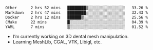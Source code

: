 <!--START_SECTION:waka-->

```txt
Other      2 hrs 52 mins   ████████▒░░░░░░░░░░░░░░░░   33.26 %
Markdown   2 hrs 47 mins   ████████░░░░░░░░░░░░░░░░░   32.43 %
Docker     2 hrs 12 mins   ██████▒░░░░░░░░░░░░░░░░░░   25.56 %
CMake      22 mins         █░░░░░░░░░░░░░░░░░░░░░░░░   04.39 %
YAML       7 mins          ▒░░░░░░░░░░░░░░░░░░░░░░░░   01.52 %
```

<!--END_SECTION:waka-->

<!--
**0x11111111/0x11111111** is a ✨ _special_ ✨ repository because its `README.md` (this file) appears on your GitHub profile.

Here are some ideas to get you started:

- 🔭 I’m currently working on ...
- 🌱 I’m currently learning ...
- 👯 I’m looking to collaborate on ...
- 🤔 I’m looking for help with ...
- 💬 Ask me about ...
- 📫 How to reach me: ...
- 😄 Pronouns: ...
- ⚡ Fun fact: ...
-->
- I’m currently working on 3D dental mesh manipulation.
- Learning MeshLib, CGAL, VTK, Libigl, etc.
